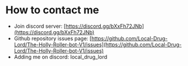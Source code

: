 # How to contact me

- Join discord server: [https://discord.gg/bXxFh72JNb](https://discord.gg/bXxFh72JNb)
- Github repository issues page: [https://github.com/Local-Drug-Lord/The-Holly-Roller-bot-V1/issues](https://github.com/Local-Drug-Lord/The-Holly-Roller-bot-V1/issues)
- Adding me on discord: local_drug_lord
